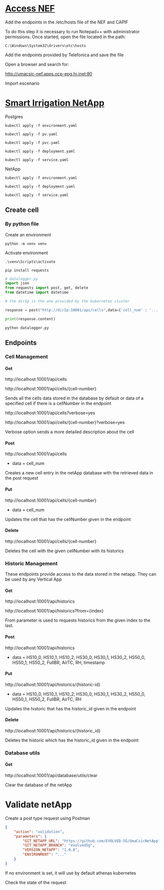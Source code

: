 # [Access NEF](https://github.com/EVOLVED-5G/NEF_emulator)

Add the endpoints in the /etc/hosts file of the NEF and CAPIF

To do this step it is necessary to run Notepad++ with administrator permissions. Once started, open the file located in the path:

`C:\Windows\System32\drivers\etc\hosts`

Add the endpoints provided by Telefonica and save the file

Open a browser and search for:

http://umacsic-nef.apps.ocp-epg.hi.inet:80

Import escenario

# [Smart Irrigation NetApp](https://github.com/EVOLVED-5G/UmaCsicNetApp)

Postgres

`kubectl apply -f environment.yaml`

`kubectl apply -f pv.yaml`

`kubectl apply -f pvc.yaml`

`kubectl apply -f deployment.yaml`

`kubectl apply -f service.yaml`

NetApp

`kubectl apply -f environment.yaml`

`kubectl apply -f deployment.yaml`

`kubectl apply -f service.yaml`

## Create cell

### By python file

Create an environment 

`python -m venv venv`

Activate environment

`.\venv\Scripts\activate`

`pip install requests`

```python
# datalogger.py
import json
from requests import post, get, delete
from datetime import datetime

# the dirIp is the one provided by the kubernetes cluster

response = post("http://dirIp:10001/api/cells",data={'cell_num' : '...'})

print(response.content)
```

`python datalogger.py`

## Endpoints

### Cell Management 

#### Get 

http://localhost:10001/api/cells

http://localhost:10001/api/cells/{cell-number}

Sends all the cells data stored in the database by default or data of a specified cell if there is a cellNumber in the endpoint

http://localhost:10001/api/cells?verbose=yes

http://localhost:10001/api/cells/{cell-number}?verbose=yes

Verbose option sends a more detailed description about the cell

#### Post 

http://localhost:10001/api/cells 

- data = cell_num

Creates a new cell entry in the netApp database with the retrieved data in the post request

#### Put 

http://localhost:10001/api/cells/{cell-number}

- data = cell_num

Updates the cell that has the cellNumber given in the endpoint

#### Delete

http://localhost:10001/api/cells/{cell-number}

Deletes the cell with the given cellNumber with its historics

### Historic Management 

These endpoints provide access to the data stored in the netapp. They can be used by any Vertical App

#### Get 

http://localhost:10001/api/historics

http://localhost:10001/api/historics?from={index}

From parameter is used to requests historics from the given index to the last.

#### Post 

http://localhost:10001/api/historics

- data = HS10_0, HS10_1, HS10_2, HS30_0, HS30_1, HS30_2, HS50_0, HS50_1, HS50_2, FullBR, AirTC, RH, timestamp

#### Put 

http://localhost:10001/api/historics/{historic-id}

- data = HS10_0, HS10_1, HS10_2, HS30_0, HS30_1, HS30_2, HS50_0, HS50_1, HS50_2, FullBR, AirTC, RH

Updates the historic that has the historic_id given in the endpoint

#### Delete 

http://localhost:10001/api/historics/{historic_id}

Deletes the historic which has the historic_id given in the endpoint

### Database utils

#### Get 

http://localhost:10001/api/database/utils/clear

Clear the database of the netApp

# Validate netApp

Create a post type request using Postman

```json
{
    "action": "validation",
    "parameters": {
        "GIT_NETAPP_URL": "https://github.com/EVOLVED-5G/UmaCsicNetApp",
        "GIT_NETAPP_BRANCH": "evolved5g",
        "VERSION_NETAPP": "1.0.8",
        "ENVIRONMENT": "..."
    }
}
```

If no environment is set, it will use by default athenas kubernetes

Check the state of the request